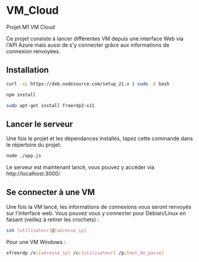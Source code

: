 # VM_Cloud
Projet M1 VM Cloud

Ce projet consiste à lancer différentes VM depuis une interface Web via l'API Azure mais aussi de s'y connecter grâce aux informations de connexion renvoyées.

## Installation
  
```bash
curl -sL https://deb.nodesource.com/setup_21.x | sudo -E bash -
```
```bash
npm install
```
```bash
sudo apt-get install freerdp2-x11
```

## Lancer le serveur

Une fois le projet et les dépendances installés, tapez cette commande dans le répertoire du projet: 

```bash
node ./app.js
```
 
Le serveur est maintenant lancé, vous pouvez y accéder via http://localhost:3000/

## Se connecter à une VM

Une fois la VM lancé, les informations de connexions vous seront renvoyés sur l'interface web. Vous pouvez vous y connecter pour Debian/Linux en faisant (veillez à retirer les crochets) :

```bash
ssh [utilisateur]@[adresse_ip]
```

Pour une VM Windows :

```bash
xfreerdp /v:[adresse_ip] /u:[utilisateur] /p:[mot_de_passe]
```


